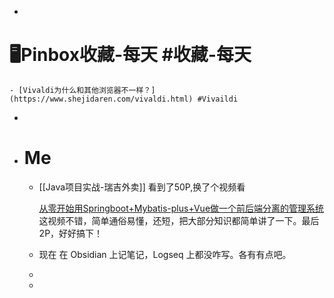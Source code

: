 -
# 🖥Pinbox收藏-每天 #收藏-每天
	- [Vivaldi为什么和其他浏览器不一样？](https://www.shejidaren.com/vivaldi.html) #Vivaildi
-
- # Me
	- [[Java项目实战-瑞吉外卖]] 看到了50P,换了个视频看
	  
	  [从零开始用Springboot+Mybatis-plus+Vue做一个前后端分离的管理系统](https://www.bilibili.com/video/BV1NY411g7cf?p=19&spm_id_from=pageDriver) 这视频不错，简单通俗易懂，还短，把大部分知识都简单讲了一下。最后2P，好好搞下！
	- 现在 在 Obsidian 上记笔记，Logseq 上都没咋写。各有有点吧。
	-
	-
